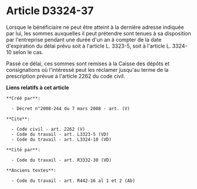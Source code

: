 # Article D3324-37

Lorsque le bénéficiaire ne peut être atteint à la dernière adresse indiquée par lui, les sommes auxquelles il peut prétendre
sont tenues à sa disposition par l'entreprise pendant une durée d'un an à compter de la date d'expiration du délai prévu soit
à l'article L. 3323-5, soit à l'article L. 3324-10 selon le cas. 

Passé ce délai, ces sommes sont remises à la Caisse des dépôts et consignations où l'intéressé peut les réclamer jusqu'au
terme de la prescription prévue à l'article 2262 du code civil.

**Liens relatifs à cet article**

	**Créé par**:

	  - Décret n°2008-244 du 7 mars 2008 - art. (V)

	**Cite**:

	  - Code civil - art. 2262 (V)
	  - Code du travail - art. L3323-5 (VD)
	  - Code du travail - art. L3324-10 (VD)

	**Cité par**:

	  - Code du travail - art. R3332-30 (VD)

	**Anciens textes**:

	  - Code du travail - art. R442-16 al 1 et 2 (Ab)
